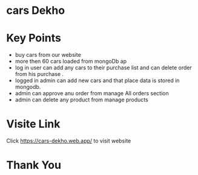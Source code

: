 # cars Dekho 

# Key Points 
* buy cars from our website  
* more then 60 cars loaded from mongoDb ap 
* log in user can add any cars to their purchase list  and can delete order from his purchase .
* logged in admin can add new cars and that place data is stored in mongodb.
* admin can approve anu order from manage All orders section
* admin can delete any product from manage products
# Visite Link 
Click https://cars-dekho.web.app/ to visit website 

 #  Thank You
